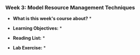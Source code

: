 ### Week 3: Model Resource Management Techniques

* **What is this week's course about?**
  * 

* **Learning Objectives:**
  * 


* **Reading List:**
  * 
  
* **Lab Exercise:**
  * 
